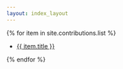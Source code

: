 ```yaml
---
layout: index_layout
---
```


{% for item in site.contributions.list %}
<ul><li><a href="{{ site.baseurl }}{{ item.url }}">{{ item.title }}</a></li></ul>
{% endfor %}
